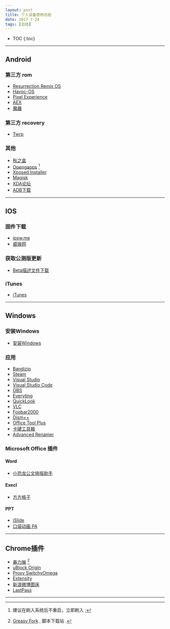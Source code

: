 ```yaml
---
layout: post
title: 个人设备使用总结
date: 2017-7-24
tags: [总结]
---
```


* TOC
{:toc}

---

## Android
### 第三方 rom
+ [Resurrection Remix OS](https://www.resurrectionremix.com/)
+ [Havoc-OS](https://sourceforge.net/projects/havoc-os/files/)
+ [Pixel Experience](https://download.pixelexperience.org)
+ [AEX](https://downloads.aospextended.com)
+ [魔趣](https://download.mokeedev.com)

### 第三方 recovery
+ [Twrp](https://twrp.me/Devices/)

### 其他
+ [秋之盒](https://www.atmb.top)
+ [Opengapps](http://opengapps.org/) [^1]
+ [Xposed Installer](http://repo.xposed.info/module/de.robv.android.xposed.installer)
+ [Magisk](https://github.com/topjohnwu/Magisk/releases)
+ [XDA论坛](https://forum.xda-developers.com/)
+ [ADB下载](https://developer.android.google.cn/studio/releases/platform-tools.html)

[^1]: 建议在刷入系统后不重启，立即刷入 ;

---

## IOS
### 固件下载
+ [ipsw.me](https://ipsw.me/)
+ [威锋网](http://act.feng.com/wetools/index.php?r=iosRom/index)

### 获取公测版更新
+ [Beta描述文件下载](https://beta.apple.com/sp/zh/betaprogram/)

### iTunes
+ [iTunes](https://www.apple.com/itunes/download/)

---

## Windows
### 安装Windows
+ [安装Windows](https://aleng-zhang.github.io/2017/07/15/%E5%AE%89%E8%A3%85Windows/)

### 应用
+ [Bandizip](https://www.bandisoft.com/bandizip/)
+ [Steam](http://store.steampowered.com/about/)
+ [Visual Studio](https://visualstudio.microsoft.com/zh-hans/vs/)
+ [Visual Studio Code](https://code.visualstudio.com/)
+ [OBS](https://obsproject.com/)
+ [Everyting](http://www.voidtools.com/downloads/)
+ [QuickLook](https://github.com/QL-Win/QuickLook/releases)
+ [VLC](https://www.videolan.org/vlc/)
+ [Foobar2000](https://www.foobar2000.org/)
+ [Dism++](http://www.chuyu.me/zh-Hans/index.html)
+ [Office Tool Plus](https://otp.landian.vip/zh-cn/)
+ [卡硬工具箱](http://www.kbtool.cn/)
+ [Advanced Renamer](https://www.advancedrenamer.com/download)

### Microsoft Office 插件
#### Word
+ [小恐龙公文排版助手](https://gw.xkonglong.com/)

#### Execl
+ [方方格子](http://www.ffcell.com/)

#### PPT
+ [iSlide](https://www.islide.cc/)
+ [口袋动画 PA](http://www.papocket.com/)

---

## Chrome插件
+ [暴力猴](https://chrome.google.com/webstore/detail/violentmonkey/jinjaccalgkegednnccohejagnlnfdag?utm_source=chrome-app-launcher-info-dialog) [^2]
+ [uBlock Origin](https://chrome.google.com/webstore/detail/ublock-origin/cjpalhdlnbpafiamejdnhcphjbkeiagm?utm_source=chrome-app-launcher-info-dialog)
+ [Proxy SwitchyOmega](https://chrome.google.com/webstore/detail/proxy-switchyomega/padekgcemlokbadohgkifijomclgjgif?utm_source=chrome-app-launcher-info-dialog)
+ [Extensity](https://chrome.google.com/webstore/detail/extensity/jjmflmamggggndanpgfnpelongoepncg)
+ [新浪微博图床](https://chrome.google.com/webstore/detail/%E6%96%B0%E6%B5%AA%E5%BE%AE%E5%8D%9A%E5%9B%BE%E5%BA%8A/fdfdnfpdplfbbnemmmoklbfjbhecpnhf?hl=zh-CN)
+ [LastPass](https://chrome.google.com/webstore/detail/lastpass-free-password-ma/hdokiejnpimakedhajhdlcegeplioahd)

[^2]: [Greasy Fork](https://greasyfork.org/zh-CN) , 脚本下载站 .

---